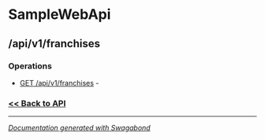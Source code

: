 
# SampleWebApi

## /api/v1/franchises

### Operations

* [GET /api/v1/franchises](../operations/GetApiV1Franchises.md) -  

 


### [<< Back to API](../SampleWebApi.Readme.md)

*** 

*[Documentation generated with Swagabond](https://github.com/jordanbleu/swagabond)*
